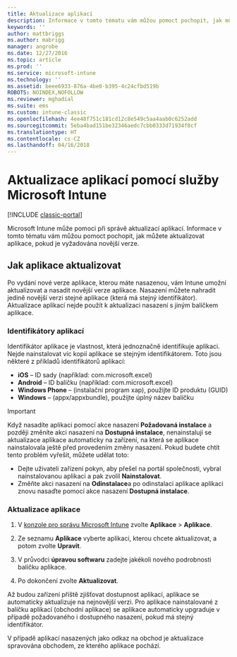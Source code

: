 ```yaml
---
title: Aktualizace aplikací
description: Informace v tomto tématu vám můžou pomoct pochopit, jak můžete aktualizovat aplikace, pokud je vyžadována novější verze.
keywords: ''
author: mattbriggs
ms.author: mabrigg
manager: angrobe
ms.date: 12/27/2016
ms.topic: article
ms.prod: ''
ms.service: microsoft-intune
ms.technology: ''
ms.assetid: beee6933-876a-4be0-b395-4c24cfbd519b
ROBOTS: NOINDEX,NOFOLLOW
ms.reviewer: mghadial
ms.suite: ems
ms.custom: intune-classic
ms.openlocfilehash: 4ee48f751c181cd12c8e549c5aa4aab0c6252add
ms.sourcegitcommit: 5eba4bad151be32346aedc7cbb0333d71934f8cf
ms.translationtype: HT
ms.contentlocale: cs-CZ
ms.lasthandoff: 04/16/2018
---
```

# <a name="update-apps-using-microsoft-intune"></a>Aktualizace aplikací pomocí služby Microsoft Intune

[!INCLUDE [classic-portal](../includes/classic-portal.md)]

Microsoft Intune může pomoci při správě aktualizací aplikací. Informace v tomto tématu vám můžou pomoct pochopit, jak můžete aktualizovat aplikace, pokud je vyžadována novější verze.

## <a name="how-to-update-apps"></a>Jak aplikace aktualizovat
Po vydání nové verze aplikace, kterou máte nasazenou, vám Intune umožní aktualizovat a nasadit novější verze aplikace. Nasazení můžete nahradit jedině novější verzi stejné aplikace (která má stejný identifikátor). Aktualizace aplikací nejde použít k aktualizaci nasazení s jiným balíčkem aplikace.

### <a name="app-identifiers"></a>Identifikátory aplikací
Identifikátor aplikace je vlastnost, která jednoznačně identifikuje aplikaci. Nejde nainstalovat víc kopií aplikace se stejným identifikátorem. Toto jsou některé z příkladů identifikátorů aplikací:

- **iOS** – ID sady (například: com.microsoft.excel)
- **Android** – ID balíčku (například: com.microsoft.excel)
- **Windows Phone** – (instalační program xap), použijte ID produktu (GUID)
- **Windows** – (appx/appxbundle), použijte úplný název balíčku



> [!IMPORTANT]
> Když nasadíte aplikaci pomocí akce nasazení **Požadovaná instalace** a později změníte akci nasazení na **Dostupná instalace**, nenainstalují se aktualizace aplikace automaticky na zařízení, na která se aplikace nainstalovala ještě před provedením změny nasazení. Pokud budete chtít tento problém vyřešit, můžete udělat toto:
>
> -   Dejte uživateli zařízení pokyn, aby přešel na portál společnosti, vybral nainstalovanou aplikaci a pak zvolil **Nainstalovat**.
> -   Změňte akci nasazení na **Odinstalace**a po odinstalaci aplikace aplikaci znovu nasaďte pomocí akce nasazení **Dostupná instalace**.

### <a name="to-update-an-app"></a>Aktualizace aplikace

1.  V [konzole pro správu Microsoft Intune](https://manage.microsoft.com) zvolte **Aplikace** &gt; **Aplikace**.

2.  Ze seznamu **Aplikace** vyberte aplikaci, kterou chcete aktualizovat, a potom zvolte **Upravit**.

3.  V průvodci **úpravou softwaru** zadejte jakékoli nového podrobnosti balíčku aplikace.

4.  Po dokončení zvolte **Aktualizovat**.

Až budou zařízení příště zjišťovat dostupnost aplikací, aplikace se automaticky aktualizuje na nejnovější verzi.
Pro aplikace nainstalované z balíčku aplikací (obchodní aplikace) se aplikace automaticky upgraduje v případě požadovaného i dostupného nasazení, pokud má stejný identifikátor.

V případě aplikací nasazených jako odkaz na obchod je aktualizace spravována obchodem, ze kterého aplikace pochází.
